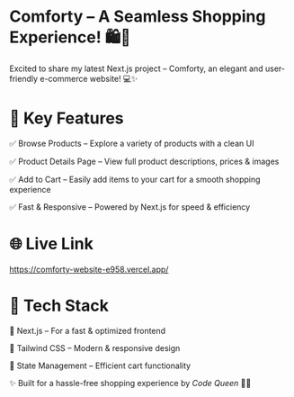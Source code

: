 # Comforty – A Seamless Shopping Experience! 🛍️🚀
Excited to share my latest Next.js project – Comforty, an elegant and user-friendly e-commerce website! 💻✨

# 🛒 Key Features

✅ Browse Products – Explore a variety of products with a clean UI

✅ Product Details Page – View full product descriptions, prices & images

✅ Add to Cart – Easily add items to your cart for a smooth shopping experience

✅ Fast & Responsive – Powered by Next.js for speed & efficiency

# 🌐 Live Link
https://comforty-website-e958.vercel.app/

# 📌 Tech Stack

🔹 Next.js – For a fast & optimized frontend

🔹 Tailwind CSS – Modern & responsive design

🔹 State Management – Efficient cart functionality

✨ Built for a hassle-free shopping experience by *Code Queen* 👑🚀








